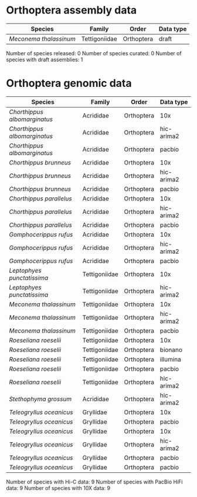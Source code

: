 # Orthoptera assembly data

| Species | Family | Order | Data type |
| -- | --- | --- | --- |
| *Meconema thalassinum* | Tettigoniidae | Orthoptera | draft |

Number of species released: 0
Number of species curated: 0
Number of species with draft assemblies: 1

# Orthoptera genomic data

| Species | Family | Order | Data type |
| -- | --- | --- | --- |
| *Chorthippus albomarginatus* | Acrididae | Orthoptera | 10x |
| *Chorthippus albomarginatus* | Acrididae | Orthoptera | hic-arima2 |
| *Chorthippus albomarginatus* | Acrididae | Orthoptera | pacbio |
| *Chorthippus brunneus* | Acrididae | Orthoptera | 10x |
| *Chorthippus brunneus* | Acrididae | Orthoptera | hic-arima2 |
| *Chorthippus brunneus* | Acrididae | Orthoptera | pacbio |
| *Chorthippus parallelus* | Acrididae | Orthoptera | 10x |
| *Chorthippus parallelus* | Acrididae | Orthoptera | hic-arima2 |
| *Chorthippus parallelus* | Acrididae | Orthoptera | pacbio |
| *Gomphocerippus rufus* | Acrididae | Orthoptera | 10x |
| *Gomphocerippus rufus* | Acrididae | Orthoptera | hic-arima2 |
| *Gomphocerippus rufus* | Acrididae | Orthoptera | pacbio |
| *Leptophyes punctatissima* | Tettigoniidae | Orthoptera | 10x |
| *Leptophyes punctatissima* | Tettigoniidae | Orthoptera | hic-arima2 |
| *Meconema thalassinum* | Tettigoniidae | Orthoptera | 10x |
| *Meconema thalassinum* | Tettigoniidae | Orthoptera | hic-arima2 |
| *Meconema thalassinum* | Tettigoniidae | Orthoptera | pacbio |
| *Roeseliana roeselii* | Tettigoniidae | Orthoptera | 10x |
| *Roeseliana roeselii* | Tettigoniidae | Orthoptera | bionano |
| *Roeseliana roeselii* | Tettigoniidae | Orthoptera | illumina |
| *Roeseliana roeselii* | Tettigoniidae | Orthoptera | pacbio |
| *Roeseliana roeselii* | Tettigoniidae | Orthoptera | hic-arima2 |
| *Stethophyma grossum* | Acrididae | Orthoptera | hic-arima2 |
| *Teleogryllus oceanicus* | Gryllidae | Orthoptera | 10x |
| *Teleogryllus oceanicus* | Gryllidae | Orthoptera | pacbio |
| *Teleogryllus oceanicus* | Gryllidae | Orthoptera | 10x |
| *Teleogryllus oceanicus* | Gryllidae | Orthoptera | hic-arima2 |
| *Teleogryllus oceanicus* | Gryllidae | Orthoptera | pacbio |
| *Teleogryllus oceanicus* | Gryllidae | Orthoptera | pacbio |

Number of species with Hi-C data: 9
Number of species with PacBio HiFi data: 9
Number of species with 10X data: 9
